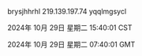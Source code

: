 brysjhhrhl 219.139.197.74 yqqlmgsycl

2024年 10月 29日 星期二 15:40:01 CST

2024年 10月 29日 星期二 07:40:01 GMT
